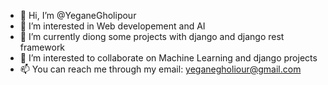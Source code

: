 - 👋 Hi, I’m @YeganeGholipour
- 👀 I’m interested in Web developement and AI
- 🌱 I’m currently diong some projects with django and django rest framework 
- 💞️ I’m interested to collaborate on Machine Learning and django projects
- 📫 You can reach me through my email: yeganegholiour@gmail.com

<!---
YeganeGholipour/YeganeGholipour is a ✨ special ✨ repository because its `README.md` (this file) appears on your GitHub profile.
You can click the Preview link to take a look at your changes.
--->

